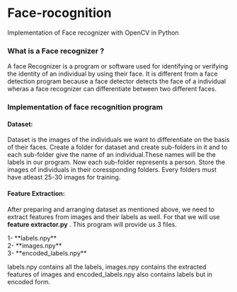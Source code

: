 # Face-rocognition
Implementation of Face recognizer with OpenCV in Python<br/>

<h3>What is a Face recognizer ?</h3>
<p> A face Recognizer is a program or software used for identifying or verifying the identity of an individual by using their face. It is different from a face detection program because a face detector detects the face of a individual wheras a face recognizer can differentiate between two different faces. </p>

<h3>Implementation of face recognition program </h3>
<h4>Dataset:</h4>
<p>Dataset is the images of the individuals we want to differentiate on the basis of their faces. Create a folder for dataset and create sub-folders in it and to each sub-folder give the name of an individual.These names will be the labels in our program. Now each sub-folder represents a person. Store the images of individuals in their coressponding folders. Every folders must have atleast 25-30 images for training. </p>

<h4>Feature Extraction:</h4>
<p> After preparing and arranging dataset as mentioned above, we need to extract features from images and their labels as well. For that we will use  <b>feature extractor.py</b> . This program will provide us 3 files. </p>
1- **labels.npy** </br>
2- **images.npy** </br>
3- **encoded_labels.npy** </br>
<p>labels.npy contains all the labels, images.npy contains the extracted features of images and encoded_labels.npy also contains labels but in encoded form.  </p>
